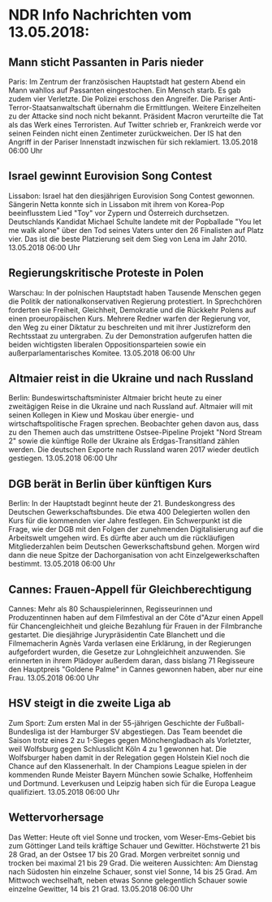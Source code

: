# NDR Info Nachrichten vom 13.05.2018:


## Mann sticht Passanten in Paris nieder
Paris: Im Zentrum der französischen Hauptstadt hat gestern Abend ein Mann wahllos auf Passanten eingestochen. Ein Mensch starb. Es gab zudem vier Verletzte. Die Polizei erschoss den Angreifer. Die Pariser Anti-Terror-Staatsanwaltschaft übernahm die Ermittlungen. Weitere Einzelheiten zu der Attacke sind noch nicht bekannt. Präsident Macron verurteilte die Tat als das Werk eines Terroristen. Auf Twitter schrieb er, Frankreich werde vor seinen Feinden nicht einen Zentimeter zurückweichen. Der IS hat den Angriff in der Pariser Innenstadt inzwischen für sich reklamiert. 13.05.2018 06:00 Uhr 

## Israel gewinnt Eurovision Song Contest
Lissabon: Israel hat den diesjährigen Eurovision Song Contest gewonnen. Sängerin Netta konnte sich in Lissabon mit ihrem von Korea-Pop beeinflusstem Lied "Toy" vor Zypern und Österreich durchsetzen. Deutschlands Kandidat Michael Schulte landete mit der Popballade "You let me walk alone" über den Tod seines Vaters unter den 26 Finalisten auf Platz vier. Das ist die beste Platzierung seit dem Sieg von Lena im Jahr 2010. 13.05.2018 06:00 Uhr 

## Regierungskritische Proteste in Polen
Warschau: In der polnischen Hauptstadt haben Tausende Menschen gegen die Politik der nationalkonservativen Regierung protestiert. In Sprechchören forderten sie Freiheit, Gleichheit, Demokratie und die Rückkehr Polens auf einen proeuropäischen Kurs. Mehrere Redner warfen der Regierung vor, den Weg zu einer Diktatur zu beschreiten und mit ihrer Justizreform den Rechtsstaat zu untergraben. Zu der Demonstration aufgerufen hatten die beiden wichtigsten liberalen Oppositionsparteien sowie ein außerparlamentarisches Komitee. 13.05.2018 06:00 Uhr 

## Altmaier reist in die Ukraine und nach Russland
Berlin: Bundeswirtschaftsminister Altmaier bricht heute zu einer zweitägigen Reise in die Ukraine und nach Russland auf. Altmaier will mit seinen Kollegen in Kiew und Moskau über energie- und wirtschaftspolitische Fragen sprechen. Beobachter gehen davon aus, dass zu den Themen auch das umstrittene Ostsee-Pipeline Projekt "Nord Stream 2" sowie die künftige Rolle der Ukraine als Erdgas-Transitland zählen werden. Die deutschen Exporte nach Russland waren 2017 wieder deutlich gestiegen. 13.05.2018 06:00 Uhr 

## DGB berät in Berlin über künftigen Kurs
Berlin: In der Hauptstadt beginnt heute der 21. Bundeskongress des Deutschen Gewerkschaftsbundes. Die etwa 400 Delegierten wollen den Kurs für die kommenden vier Jahre festlegen. Ein Schwerpunkt ist die Frage, wie der DGB mit den Folgen der zunehmenden Digitalisierung auf die Arbeitswelt umgehen wird. Es dürfte aber auch um die rückläufigen Mitgliederzahlen beim Deutschen Gewerkschaftsbund gehen. Morgen wird dann die neue Spitze der Dachorganisation von acht Einzelgewerkschaften bestimmt. 13.05.2018 06:00 Uhr 

## Cannes: Frauen-Appell für Gleichberechtigung
Cannes: 	Mehr als 80 Schauspielerinnen, Regisseurinnen und Produzentinnen haben auf dem Filmfestival an der Côte d"Azur einen Appell für Chancengleichheit und gleiche Bezahlung für Frauen in der Filmbranche gestartet. Die diesjährige Jurypräsidentin Cate Blanchett und die Filmemacherin Agnès Varda verlasen eine Erklärung, in der Regierungen aufgefordert wurden, die Gesetze zur Lohngleichheit anzuwenden. Sie erinnerten in ihrem Plädoyer außerdem daran, dass bislang 71 Regisseure den Hauptpreis "Goldene Palme" in Cannes gewonnen haben, aber nur eine Frau. 13.05.2018 06:00 Uhr 

## HSV steigt in die zweite Liga ab
Zum Sport: Zum ersten Mal in der 55-jährigen Geschichte der Fußball-Bundesliga ist der Hamburger SV abgestiegen. Das Team beendet die Saison trotz eines 2 zu 1-Sieges gegen Mönchengladbach als Vorletzter, weil Wolfsburg gegen Schlusslicht Köln 4 zu 1 gewonnen hat. Die Wolfsburger haben damit in der Relegation gegen Holstein Kiel noch die Chance auf den Klassenerhalt. In der Champions League spielen in der kommenden Runde Meister Bayern München sowie Schalke, Hoffenheim und Dortmund. Leverkusen und Leipzig haben sich für die Europa League qualifiziert. 13.05.2018 06:00 Uhr 

## Wettervorhersage
Das Wetter: Heute oft viel Sonne und trocken, vom Weser-Ems-Gebiet bis zum Göttinger Land teils kräftige Schauer und Gewitter. Höchstwerte 21 bis 28 Grad, an der Ostsee 17 bis 20 Grad. Morgen verbreitet sonnig und trocken bei maximal 21 bis 29 Grad. Die weiteren Aussichten: Am Dienstag nach Südosten hin einzelne Schauer, sonst viel Sonne, 14 bis 25 Grad. Am Mittwoch wechselhaft, neben etwas Sonne gelegentlich Schauer sowie einzelne Gewitter, 14 bis 21 Grad. 13.05.2018 06:00 Uhr 
